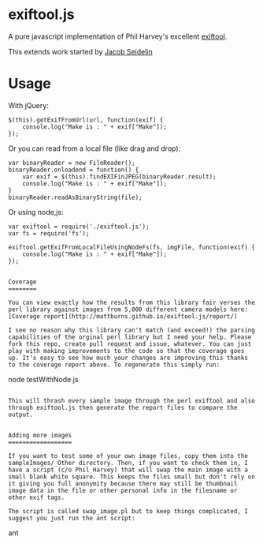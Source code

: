 exiftool.js
===========

A pure javascript implementation of Phil Harvey's excellent [exiftool](http://www.sno.phy.queensu.ca/~phil/exiftool/).

This extends work started by [Jacob Seidelin](http://www.nihilogic.dk/labs/exifjquery/)


Usage
=====

With jQuery:

```
$(this).getExifFromUrl(url, function(exif) {
    console.log("Make is : " + exif["Make"]);
});

```

Or you can read from a local file (like drag and drop):

```
var binaryReader = new FileReader();
binaryReader.onloadend = function() {
    var exif = $(this).findEXIFinJPEG(binaryReader.result);
    console.log("Make is : " + exif["Make"]);
}
binaryReader.readAsBinaryString(file);

```

Or using node,js:

```
var exiftool = require('./exiftool.js');
var fs = require('fs');

exiftool.getExifFromLocalFileUsingNodeFs(fs, imgFile, function(exif) {
    console.log("Make is : " + exif["Make"]);
});


Coverage
========

You can view exactly how the results from this library fair verses the perl library against images from 5,000 different camera models here:
[Coverage report](http://mattburns.github.io/exiftool.js/report/)

I see no reason why this library can't match (and exceed!) the parsing capabilities of the orginal perl library but I need your help. Please fork this repo, create pull request and issue, whatever. You can just play with making improvements to the code so that the coverage goes up. It's easy to see how much your changes are improving this thanks to the coverage report above. To regenerate this simply run:

```
node testWithNode.js
```

This will thrash every sample image through the perl exiftool and also through exiftool.js then generate the report files to compare the output.


Adding more images
==================

If you want to test some of your own image files, copy them into the sampleImages/_Other directory. Then, if you want to check them in, I have a script (c/o Phil Harvey) that will swap the main image with a small blank white square. This keeps the files small but don't rely on it giving you full anonymity because there may still be thumbnail image data in the file or other personal info in the filesname or other exif tags.

The script is called swap_image.pl but to keep things complicated, I suggest you just run the ant script:

```
ant
```

